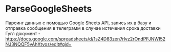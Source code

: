 # ParseGoogleSheets
Парсинг данных с помощью Google Sheets API, запись их в базу и отправка сообщения в телеграмм в случае истечения срока доставки
Гугл документ - https://docs.google.com/spreadsheets/d/1sZ4D83zen7rlvz2rOndPFJNWI52NJ3NQQF5vAhXtvos/edit#gid=
